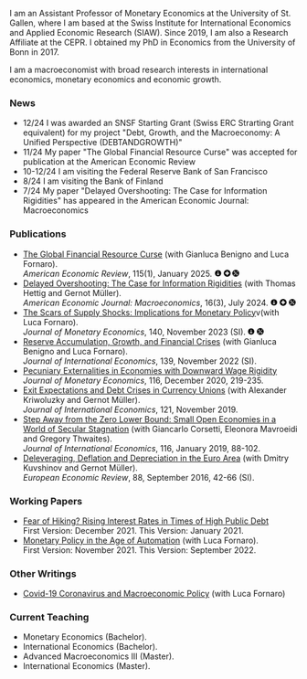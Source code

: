I am an Assistant Professor of Monetary Economics at the University of St. Gallen, where I am based at the Swiss Institute for International Economics and Applied Economic Research (SIAW). Since 2019, I am also a Research Affiliate at the CEPR. I obtained my PhD in Economics from the University of Bonn in 2017.

I am a macroeconomist with broad research interests in international economics, monetary economics and economic growth. 

### News
- 12/24 I was awarded an SNSF Starting Grant (Swiss ERC Strarting Grant equivalent) for my project "Debt, Growth, and the Macroeconomy: A Unified Perspective (DEBTANDGROWTH)"
- 11/24 My paper "The Global Financial Resource Curse" was accepted for publication at the American Economic Review
- 10-12/24 I am visiting the Federal Reserve Bank of San Francisco
- 8/24 I am visiting the Bank of Finland
- 7/24 My paper "Delayed Overshooting: The Case for Information Rigidities" has appeared in the American Economic Journal: Macroeconomics

### Publications
- <a href="https://www.aeaweb.org/articles?id=10.1257/aer.20211792" target="_blank">The Global Financial Resource Curse</a> (with Gianluca Benigno and Luca Fornaro).   
*American Economic Review*, 115(1), January 2025.
<a href="./globfincurse_August2024.pdf" target="_blank"><img border="0" alt="X" src="arrow.png" width="12" height="12"></a> <a href="./globfincurse_OnlineAppendix.pdf" target="_blank"><img border="0" alt="X" src="plus.png" width="12" height="12"></a> <a href="https://www.openicpsr.org/openicpsr/project/208605/version/V1/view" target="_blank"><img border="0" alt="X" src="tool.png" width="12" height="12"></a>
- <a href="https://www.aeaweb.org/articles?id=10.1257/mac.20210212&&from=f" target="_blank">Delayed Overshooting: The Case for Information Rigidities</a> (with Thomas Hettig and Gernot Müller).     
*American Economic Journal: Macroeconomics*, 16(3), July 2024.
<a href="./DelayedOvershooting_2023Feb.pdf" target="_blank"><img border="0" alt="X" src="arrow.png" width="12" height="12"></a> <a href="https://www.aeaweb.org/content/file?id=21024" target="_blank"><img border="0" alt="X" src="plus.png" width="12" height="12"></a> <a href="https://www.openicpsr.org/openicpsr/project/193087/version/V1/view" target="_blank"><img border="0" alt="X" src="tool.png" width="12" height="12"></a>
- <a href="https://www.sciencedirect.com/science/article/pii/S0304393223000417?via%3Dihub" target="_blank">The Scars of Supply Shocks: Implications for Monetary Policy</a>v(with Luca Fornaro).  
*Journal of Monetary Economics*, 140, November 2023 (SI).
<a href="./TSS-pub-1.pdf" target="_blank"><img border="0" alt="X" src="arrow.png" width="12" height="12"></a> <a href="https://www.dropbox.com/scl/fi/dlc1t6j4mb4jwgqmq3beo/Code.zip?rlkey=saatd8ey8u85kj6bajygj5zb5&dl=0" target="_blank"><img border="0" alt="X" src="tool.png" width="12" height="12"></a>
- <a href="https://www.sciencedirect.com/science/article/abs/pii/S0022199622000927" target="_blank">Reserve Accumulation, Growth, and Financial Crises</a> (with Gianluca Benigno and Luca Fornaro).  
*Journal of International Economics*, 139, November 2022 (SI). 
- <a href="https://www.sciencedirect.com/science/article/abs/pii/S0304393219301904" target="_blank">Pecuniary Externalities in Economies with Downward Wage Rigidity</a>  
*Journal of Monetary Economics*, 116, December 2020, 219-235.
- <a href="https://www.sciencedirect.com/science/article/abs/pii/S0022199619300777" target="_blank">Exit Expectations and Debt Crises in Currency Unions</a> (with Alexander Kriwoluzky and Gernot Müller).   
*Journal of International Economics*, 121, November 2019.
- <a href="https://www.sciencedirect.com/science/article/abs/pii/S002219961830254X?via%3Dihub" target="_blank">Step Away from the Zero Lower Bound: Small Open Economies in a World of Secular Stagnation</a> (with Giancarlo Corsetti, Eleonora Mavroeidi and Gregory Thwaites).  
*Journal of International Economics*, 116, January 2019, 88-102.
- <a href="https://www.sciencedirect.com/science/article/abs/pii/S001429211630037X" target="_blank">Deleveraging, Deflation and Depreciation in the Euro Area</a> (with Dmitry Kuvshinov and Gernot Müller).  
*European Economic Review*, 88, September 2016, 42-66 (SI). 

### Working Papers
- <a href="./FearOfHiking_Jan2024.pdf" target="_blank">Fear of Hiking? Rising Interest Rates in Times of High Public Debt</a>   
First Version: December 2021. This Version: January 2021.
- <a href="./mpaut_sept2022.pdf" target="_blank">Monetary Policy in the Age of Automation</a> (with Luca Fornaro).  
First Version: November 2021. This Version: September 2022.

### Other Writings
- <a href="./corona_v2.pdf" target="_blank">Covid-19 Coronavirus and Macroeconomic Policy</a> (with Luca Fornaro)  

### Current Teaching
- Monetary Economics (Bachelor).
- International Economics (Bachelor).
- Advanced Macroeconomics III (Master).
- International Economics (Master).
